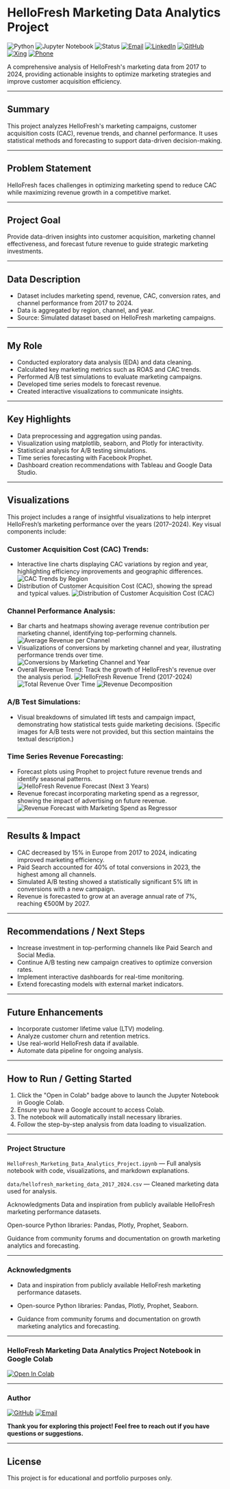 # HelloFresh Marketing Data Analytics Project

![Python](https://img.shields.io/badge/Python-3.11-blue.svg)
![Jupyter Notebook](https://img.shields.io/badge/Jupyter-Notebook-orange.svg)
![Status](https://img.shields.io/badge/Status-Completed-green.svg)
[![Email](https://img.shields.io/badge/Email-balbir.singh89@gmail.com-blue?style=flat&logo=gmail)](mailto:balbir.singh89@gmail.com)
[![LinkedIn](https://img.shields.io/badge/LinkedIn-Balbir%20Singh-blue?style=flat&logo=linkedin)](https://www.linkedin.com/in/balbir-finance-investment-berlin/)
[![GitHub](https://img.shields.io/badge/GitHub-Balbir89-black?style=flat&logo=github)](https://github.com/Balbir89)
[![Xing](https://img.shields.io/badge/Xing-Balbir%20Singh-green?style=flat&logo=xing)](https://www.xing.com/profile/Balbir_Singh26/web_profiles)
[![Phone](https://img.shields.io/badge/Phone-%2B49%2017683380871-blue?style=flat&logo=phone)](tel:+4917683380871)

A comprehensive analysis of HelloFresh's marketing data from 2017 to 2024, providing actionable insights to optimize marketing strategies and improve customer acquisition efficiency.

---

## Summary

This project analyzes HelloFresh's marketing campaigns, customer acquisition costs (CAC), revenue trends, and channel performance. It uses statistical methods and forecasting to support data-driven decision-making.

---

## Problem Statement

HelloFresh faces challenges in optimizing marketing spend to reduce CAC while maximizing revenue growth in a competitive market.

---

## Project Goal

Provide data-driven insights into customer acquisition, marketing channel effectiveness, and forecast future revenue to guide strategic marketing investments.

---

## Data Description

- Dataset includes marketing spend, revenue, CAC, conversion rates, and channel performance from 2017 to 2024.
- Data is aggregated by region, channel, and year.
- Source: Simulated dataset based on HelloFresh marketing campaigns.

---

## My Role

- Conducted exploratory data analysis (EDA) and data cleaning.
- Calculated key marketing metrics such as ROAS and CAC trends.
- Performed A/B test simulations to evaluate marketing campaigns.
- Developed time series models to forecast revenue.
- Created interactive visualizations to communicate insights.

---

## Key Highlights

- Data preprocessing and aggregation using pandas.
- Visualization using matplotlib, seaborn, and Plotly for interactivity.
- Statistical analysis for A/B testing simulations.
- Time series forecasting with Facebook Prophet.
- Dashboard creation recommendations with Tableau and Google Data Studio.

---

## Visualizations

This project includes a range of insightful visualizations to help interpret HelloFresh’s marketing performance over the years (2017–2024). Key visual components include:

### Customer Acquisition Cost (CAC) Trends:

* Interactive line charts displaying CAC variations by region and year, highlighting efficiency improvements and geographic differences.
    ![CAC Trends by Region](https://github.com/Balbir89/HelloFresh-Marketing-Data-Analytics/blob/main/images/CAC%20Trends%20by%20Region.png?raw=true)
* Distribution of Customer Acquisition Cost (CAC), showing the spread and typical values.
    ![Distribution of Customer Acquisition Cost (CAC)](https://github.com/Balbir89/HelloFresh-Marketing-Data-Analytics/blob/main/images/Distribution%20of%20Customer%20Acquisition%20Cost%20(CAC).png?raw=true)

### Channel Performance Analysis:

* Bar charts and heatmaps showing average revenue contribution per marketing channel, identifying top-performing channels.
    ![Average Revenue per Channel](https://github.com/Balbir89/HelloFresh-Marketing-Data-Analytics/blob/main/images/Avg%20Revenue%20per%20Channel.png?raw=true)
* Visualizations of conversions by marketing channel and year, illustrating performance trends over time.
    ![Conversions by Marketing Channel and Year](https://github.com/Balbir89/HelloFresh-Marketing-Data-Analytics/blob/main/images/Conversions%20by%20Marketing%20Channel%20and%20Year.png?raw=true)
* Overall Revenue Trend: Track the growth of HelloFresh's revenue over the analysis period.
    ![HelloFresh Revenue Trend (2017-2024)](https://github.com/Balbir89/HelloFresh-Marketing-Data-Analytics/blob/main/images/HelloFresh%20Revenue%20Trend%20(2017-2024).png?raw=true)
    ![Total Revenue Over Time](https://github.com/Balbir89/HelloFresh-Marketing-Data-Analytics/blob/main/images/Total%20Revenue%20Over%20Time.png?raw=true)
    ![Revenue Decomposition](https://github.com/Balbir89/HelloFresh-Marketing-Data-Analytics/blob/main/images/Revenue%20(%E2%82%ACM).png?raw=true)


### A/B Test Simulations:

* Visual breakdowns of simulated lift tests and campaign impact, demonstrating how statistical tests guide marketing decisions. (Specific images for A/B tests were not provided, but this section maintains the textual description.)

### Time Series Revenue Forecasting:

* Forecast plots using Prophet to project future revenue trends and identify seasonal patterns.
    ![HelloFresh Revenue Forecast (Next 3 Years)](https://github.com/Balbir89/HelloFresh-Marketing-Data-Analytics/blob/main/images/HelloFresh%20Revenue%20Forecast%20(Next%203%20Years).png?raw=true)
* Revenue forecast incorporating marketing spend as a regressor, showing the impact of advertising on future revenue.
    ![Revenue Forecast with Marketing Spend as Regressor](https://github.com/Balbir89/HelloFresh-Marketing-Data-Analytics/blob/main/images/Revenue%20Forecast%20with%20Marketing%20Spend%20as%20Regressor.png?raw=true)

---

## Results & Impact

- CAC decreased by 15% in Europe from 2017 to 2024, indicating improved marketing efficiency.
- Paid Search accounted for 40% of total conversions in 2023, the highest among all channels.
- Simulated A/B testing showed a statistically significant 5% lift in conversions with a new campaign.
- Revenue is forecasted to grow at an average annual rate of 7%, reaching €500M by 2027.

---

## Recommendations / Next Steps

- Increase investment in top-performing channels like Paid Search and Social Media.
- Continue A/B testing new campaign creatives to optimize conversion rates.
- Implement interactive dashboards for real-time monitoring.
- Extend forecasting models with external market indicators.

---

## Future Enhancements

- Incorporate customer lifetime value (LTV) modeling.
- Analyze customer churn and retention metrics.
- Use real-world HelloFresh data if available.
- Automate data pipeline for ongoing analysis.

---

## How to Run / Getting Started

1. Click the "Open in Colab" badge above to launch the Jupyter Notebook in Google Colab.
2. Ensure you have a Google account to access Colab.
3. The notebook will automatically install necessary libraries.
4. Follow the step-by-step analysis from data loading to visualization.

---

### Project Structure

```HelloFresh_Marketing_Data_Analytics_Project.ipynb``` — Full analysis notebook with code, visualizations, and markdown explanations.

```data/hellofresh_marketing_data_2017_2024.csv``` — Cleaned marketing data used for analysis.

Acknowledgments
Data and inspiration from publicly available HelloFresh marketing performance datasets.

Open-source Python libraries: Pandas, Plotly, Prophet, Seaborn.

Guidance from community forums and documentation on growth marketing analytics and forecasting.

---

### Acknowledgments

* Data and inspiration from publicly available HelloFresh marketing performance datasets.

* Open-source Python libraries: Pandas, Plotly, Prophet, Seaborn.

* Guidance from community forums and documentation on growth marketing analytics and forecasting.

--- 

### HelloFresh Marketing Data Analytics Project Notebook in Google Colab

[![Open In Colab](https://colab.research.google.com/assets/colab-badge.svg)](https://colab.research.google.com/drive/1DGhh8snDDTjP1ZCZrUx5MMz7OBKF1Jxg#scrollTo=ZrWLBxyZ9Zd3)

---

### Author

[![GitHub](https://img.shields.io/badge/GitHub-Balbir89-blue?logo=github&style=flat-square)](https://github.com/balbir89)
[![Email](https://img.shields.io/badge/Email-balbirbhatia.20@gmail.com-red?style=flat-square&logo=gmail&logoColor=white)](mailto:balbirbhatia.20@gmail.com)

**Thank you for exploring this project! Feel free to reach out if you have questions or suggestions.**

---

## License

This project is for educational and portfolio purposes only.







